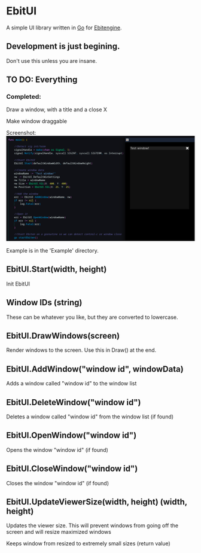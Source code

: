# EbitUI
A simple UI library written in [Go](https://go.dev/) for [Ebitengine](https://ebitengine.org/).

## Development is just begining.
Don't use this unless you are insane.

## TO DO: Everything
### Completed:
Draw a window, with a title and a close X

Make window draggable

Screenshot:
![Screenshot of some basic code and a basic window](Example/example.png)

Example is in the 'Example' directory.

## EbitUI.Start(width, height)
Init EbitUI

## Window IDs (string)
These can be whatever you like, but they are converted to lowercase.

## EbitUI.DrawWindows(screen)
Render windows to the screen. Use this in Draw() at the end.

## EbitUI.AddWindow("window id", windowData)
Adds a window called "window id" to the window list

## EbitUI.DeleteWindow("window id")
Deletes a window called "window id" from the window list (if found)

## EbitUI.OpenWindow("window id")
Opens the window "window id" (if found)

## EbitUI.CloseWindow("window id")
Closes the window "window id" (if found)

## EbitUI.UpdateViewerSize(width, height) (width, height)
Updates the viewer size. This will prevent windows from going off the screen and will resize maximized windows

Keeps window from resized to extremely small sizes (return value)
